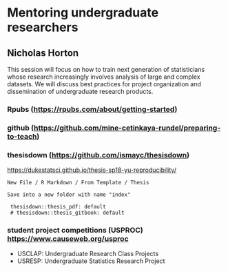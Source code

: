 # Mentoring undergraduate researchers

## Nicholas Horton

This session will focus on how to train next generation of statisticians whose research increasingly involves analysis of large and complex datasets. We will discuss best practices for project organization and dissemination of undergraduate research products.

### Rpubs (https://rpubs.com/about/getting-started)

### github (https://github.com/mine-cetinkaya-rundel/preparing-to-teach)

### thesisdown (https://github.com/ismayc/thesisdown)

https://dukestatsci.github.io/thesis-sp18-yu-reproducibility/


```
New File / R Markdown / From Template / Thesis 

Save into a new folder with name "index"

 thesisdown::thesis_pdf: default
 # thesisdown::thesis_gitbook: default
```

### student project competitions (USPROC) https://www.causeweb.org/usproc

- USCLAP: Undergraduate Research Class Projects
- USRESP: Undergraduate Statistics Research Project

